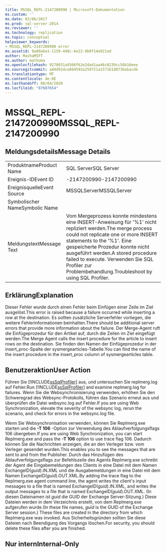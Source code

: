 ```yaml
---
title: MSSQL_REPL-2147200990 | Microsoft-Dokumentation
ms.custom: ''
ms.date: 03/06/2017
ms.prod: sql-server-2014
ms.reviewer: ''
ms.technology: replication
ms.topic: conceptual
helpviewer_keywords:
- MSSQL_REPL-2147200990 error
ms.assetid: 9a80abe1-1159-448c-be22-9b9f14e921ad
author: MashaMSFT
ms.author: mathoma
ms.openlocfilehash: 9270031a9366f62e2dad1aa46c0239cc56b16eee
ms.sourcegitcommit: ad4d92dce894592a259721a1571b1d8736abacdb
ms.translationtype: MT
ms.contentlocale: de-DE
ms.lasthandoff: 08/04/2020
ms.locfileid: "87607654"
---
```

# <a name="mssql_repl-2147200990"></a><span data-ttu-id="f6369-102">MSSQL_REPL-2147200990</span><span class="sxs-lookup"><span data-stu-id="f6369-102">MSSQL_REPL-2147200990</span></span>
    
## <a name="message-details"></a><span data-ttu-id="f6369-103">Meldungsdetails</span><span class="sxs-lookup"><span data-stu-id="f6369-103">Message Details</span></span>  
  
|||  
|-|-|  
|<span data-ttu-id="f6369-104">Produktname</span><span class="sxs-lookup"><span data-stu-id="f6369-104">Product Name</span></span>|<span data-ttu-id="f6369-105">SQL Server</span><span class="sxs-lookup"><span data-stu-id="f6369-105">SQL Server</span></span>|  
|<span data-ttu-id="f6369-106">Ereignis-ID</span><span class="sxs-lookup"><span data-stu-id="f6369-106">Event ID</span></span>|<span data-ttu-id="f6369-107">-2147200990</span><span class="sxs-lookup"><span data-stu-id="f6369-107">-2147200990</span></span>|  
|<span data-ttu-id="f6369-108">Ereignisquelle</span><span class="sxs-lookup"><span data-stu-id="f6369-108">Event Source</span></span>|<span data-ttu-id="f6369-109">MSSQLServer</span><span class="sxs-lookup"><span data-stu-id="f6369-109">MSSQLServer</span></span>|  
|<span data-ttu-id="f6369-110">Symbolischer Name</span><span class="sxs-lookup"><span data-stu-id="f6369-110">Symbolic Name</span></span>||  
|<span data-ttu-id="f6369-111">Meldungstext</span><span class="sxs-lookup"><span data-stu-id="f6369-111">Message Text</span></span>|<span data-ttu-id="f6369-112">Vom Mergeprozess konnte mindestens eine INSERT-Anweisung für '%1' nicht repliziert werden.</span><span class="sxs-lookup"><span data-stu-id="f6369-112">The merge process could not replicate one or more INSERT statements to the '%1'.</span></span> <span data-ttu-id="f6369-113">Eine gespeicherte Prozedur konnte nicht ausgeführt werden.</span><span class="sxs-lookup"><span data-stu-id="f6369-113">A stored procedure failed to execute.</span></span> <span data-ttu-id="f6369-114">Verwenden Sie SQL Profiler zur Problembehandlung.</span><span class="sxs-lookup"><span data-stu-id="f6369-114">Troubleshoot by using SQL Profiler.</span></span>|  
  
## <a name="explanation"></a><span data-ttu-id="f6369-115">Erklärung</span><span class="sxs-lookup"><span data-stu-id="f6369-115">Explanation</span></span>  
 <span data-ttu-id="f6369-116">Dieser Fehler wurde durch einen Fehler beim Einfügen einer Zeile im Ziel ausgelöst.</span><span class="sxs-lookup"><span data-stu-id="f6369-116">This error is raised because a failure occurred while inserting a row at the destination.</span></span> <span data-ttu-id="f6369-117">Es sollten zusätzliche Serverfehler vorliegen, die weitere Fehlerinformationen beinhalten.</span><span class="sxs-lookup"><span data-stu-id="f6369-117">There should be additional server errors that provide more information about the failure.</span></span> <span data-ttu-id="f6369-118">Der Merge-Agent ruft die Einfügeprozedur für den Artikel auf, durch die Zeilen im Ziel eingefügt werden.</span><span class="sxs-lookup"><span data-stu-id="f6369-118">The Merge Agent calls the insert procedure for the article to insert rows on the destination.</span></span> <span data-ttu-id="f6369-119">Sie finden den Namen der Einfügeprozedur in der insert_proc-Spalte der sysmergearticles-Tabelle.</span><span class="sxs-lookup"><span data-stu-id="f6369-119">You can find the name of the insert procedure in the insert_proc column of sysmergearticles table.</span></span>  
  
## <a name="user-action"></a><span data-ttu-id="f6369-120">Benutzeraktion</span><span class="sxs-lookup"><span data-stu-id="f6369-120">User Action</span></span>  
 <span data-ttu-id="f6369-121">Führen Sie [!INCLUDE[ssSqlProfiler](../../includes/sssqlprofiler-md.md)] aus, und untersuchen Sie replmerg.log auf Fehler.</span><span class="sxs-lookup"><span data-stu-id="f6369-121">Run [!INCLUDE[ssSqlProfiler](../../includes/sssqlprofiler-md.md)] and examine replmerg.log for failures.</span></span> <span data-ttu-id="f6369-122">Wenn Sie die Websynchronisierung verwenden, erhöhen Sie den Schweregrad des Websync-Protokolls, führen das Szenario erneut aus und überprüfen die Datei websync.log auf Fehler.</span><span class="sxs-lookup"><span data-stu-id="f6369-122">If you are using Web Synchronization, elevate the severity of the websync log, rerun the scenario, and check for errors in the websync.log file.</span></span>  
  
 <span data-ttu-id="f6369-123">Wenn Sie Websynchronisation verwenden, können Sie Replmerg.exe starten und die **-T 106** -Option zur Verwendung des Ablaufverfolgungsflags 106 übergeben.</span><span class="sxs-lookup"><span data-stu-id="f6369-123">If you are using Web Synchronization, you can start Replmerg.exe and pass the **-T 106** option to use trace flag 106.</span></span> <span data-ttu-id="f6369-124">Dadurch können Sie die Nachrichten anzeigen, die an den Verleger bzw. vom Verleger gesendet wurden.</span><span class="sxs-lookup"><span data-stu-id="f6369-124">This enables you to see the messages that are sent to and from the Publisher.</span></span> <span data-ttu-id="f6369-125">Durch das Hinzufügen des Ablaufverfolgungsflags zur Befehlszeile des Agents Replmerg.exe schreibt der Agent die Eingabemeldungen des Clients in eine Datei mit dem Namen ExchangeID(*guid*).IN.XML und die Ausgabemeldungen in eine Datei mit dem Namen ExchangeID(*guid*).OUT.XML.</span><span class="sxs-lookup"><span data-stu-id="f6369-125">By adding the trace flag to the Replmerg.exe agent command line, the agent writes the client's input messages to a file that is named ExchangeID(*guid*).IN.XML, and writes the output messages to a file that is named ExchangeID(*guid*).OUT.XML.</span></span> <span data-ttu-id="f6369-126">(In diesen Dateinamen ist *guid* die GUID der Exchange Server-Sitzung.) Diese Dateien werden in dem Verzeichnis erstellt, von dem Replmerg.exe aufgerufen wurde.</span><span class="sxs-lookup"><span data-stu-id="f6369-126">(In these file names, *guid* is the GUID of the Exchange Server session.) These files are created in the directory from which Replmerg.exe was invoked.</span></span> <span data-ttu-id="f6369-127">Aus Sicherheitsgründen sollten Sie diese Dateien nach Beendigung des Vorgangs löschen.</span><span class="sxs-lookup"><span data-stu-id="f6369-127">For security, you should delete these files after you are finished.</span></span>  
  
## <a name="internal-only"></a><span data-ttu-id="f6369-128">Nur intern</span><span class="sxs-lookup"><span data-stu-id="f6369-128">Internal-Only</span></span>  
  

